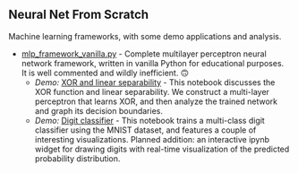 ## Neural Net From Scratch

Machine learning frameworks, with some demo applications and analysis.

* [mlp_framework_vanilla.py](mlp_framework_vanilla.py) - Complete multilayer
  perceptron neural network framework, written in vanilla Python for
  educational purposes. It is well commented and wildly inefficient. 🙃
    * _Demo:_
      [XOR and linear separability](mlp_demo_xor_and_linear_separability.ipynb) -
      This notebook discusses the XOR function and linear separability. We
      construct a multi-layer perceptron that learns XOR, and then analyze the
      trained network and graph its decision boundaries.
    * _Demo:_ [Digit classifier](mlp_demo_digit_classifier.ipynb) - This
      notebook trains a multi-class digit classifier using the MNIST dataset,
      and features a couple of interesting visualizations. Planned addition: an
      interactive ipynb widget for drawing digits with real-time visualization
      of the predicted probability distribution.

<!--
* [mlp_framework_numpy.py](mlp_framework_numpy.py) - Complete feedforward
  neural network framework, written with NumPy. It is mildly inefficient.
-->
<!--
* [qlearning_framework_vanilla.py](qlearning_framework_vanilla.py) - ...
-->